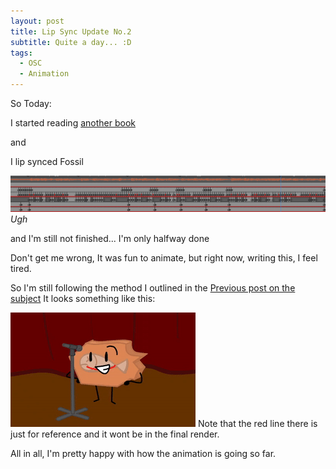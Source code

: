 ```yaml
---
layout: post
title: Lip Sync Update No.2
subtitle: Quite a day... :D
tags:
  - OSC
  - Animation
---
```

So Today:

I started reading [another book](https://en.wikipedia.org/wiki/Cheese_(novel))

and

I lip synced Fossil 

![](../assets/2025-04-12-Lip-Syncing-Part-2/1.png)
*Ugh*

and I'm still not finished... 
I'm only halfway done

Don't get me wrong, It was fun to animate, but right now, writing this, I feel tired.

So I'm still following the method I outlined in the [Previous post on the subject](https://akzolon.github.io/Journal/2025-04-09-Lip-Syncing-Part-1/)
It looks something like this:

![](../assets/2025-04-12-Lip-Syncing-Part-2/2.gif)
Note that the red line there is just for reference and it wont be in the final render.

All in all, I'm pretty happy with how the animation is going so far. 